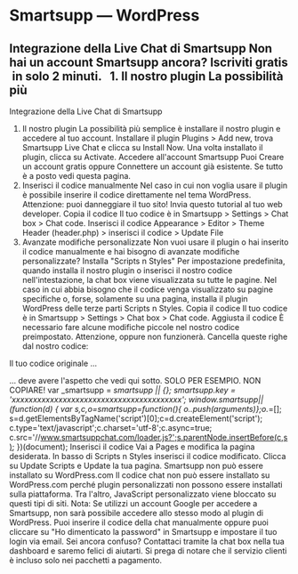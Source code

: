 # Smartsupp — WordPress
## Integrazione della Live Chat di Smartsupp Non hai un account Smartsupp ancora? Iscriviti gratis  in solo 2 minuti.   1. Il nostro plugin La possibilità più
Integrazione della Live Chat di Smartsupp
1. Il nostro plugin
La possibilità più semplice è installare il nostro plugin e accedere al tuo account.
Installare il plugin
Plugins > Add new, trova Smartsupp Live Chat e clicca su Install Now. Una volta installato il plugin, clicca su Activate.
Accedere all'account Smartsupp
Puoi Creare un account gratis oppure Connettere un account già esistente.
Se tutto è a posto vedi questa pagina.
2. Inserisci il codice manualmente
Nel caso in cui non voglia usare il plugin è possibile inserire il codice direttamente nel tema WordPress.
Attenzione: puoi danneggiare il tuo sito! Invia questo tutorial al tuo web developer.
Copia il codice
Il tuo codice è in Smartsupp > Settings > Chat box > Chat code.
Inserisci il codice
Appearance > Editor > Theme Header (header.php) > inserisci il codice > Update File
3. Avanzate modifiche personalizzate
Non vuoi usare il plugin o hai inserito il codice manualmente e hai bisogno di avanzate modifiche personalizzate?
Installa "Scripts n Styles"
Per impostazione predefinita, quando installa il nostro plugin o inserisci il nostro codice nell'intestazione, la chat box viene visualizzata su tutte le pagine. Nel caso in cui abbia bisogno che il codice venga visualizzato su pagine specifiche o, forse, solamente su una pagina, installa il plugin WordPress delle terze parti Scripts n Styles.
Copia il codice
Il tuo codice è in Smartsupp > Settings > Chat box > Chat code.
Aggiusta il codice
È necessario fare alcune modifiche piccole nel nostro codice preimpostato.
Attenzione, oppure non funzionerà.
Cancella queste righe dal nostro codice:
<!-- Smartsupp Live Chat script -->
<script type="text/javascript">
</script>
Il tuo codice originale ...
<!-- Smartsupp Live Chat script -->
<script type="text/javascript">
var _smartsupp = _smartsupp || {};
_smartsupp.key = 'xxxxxxxxxxxxxxxxxxxxxxxxxxxxxxxxxxxxxxxx';
window.smartsupp||(function(d) {
 var s,c,o=smartsupp=function(){ o._.push(arguments)};o._=[];
 s=d.getElementsByTagName('script')[0];c=d.createElement('script');
 c.type='text/javascript';c.charset='utf-8';c.async=true;
 c.src='//www.smartsuppchat.com/loader.js?';s.parentNode.insertBefore(c,s);
})(document);
</script>
... deve avere l'aspetto che vedi qui sotto. SOLO PER ESEMPIO. NON COPIARE!
var _smartsupp = _smartsupp || {};
_smartsupp.key = 'xxxxxxxxxxxxxxxxxxxxxxxxxxxxxxxxxxxxxxxx';
window.smartsupp||(function(d) {
 var s,c,o=smartsupp=function(){ o._.push(arguments)};o._=[];
 s=d.getElementsByTagName('script')[0];c=d.createElement('script');
 c.type='text/javascript';c.charset='utf-8';c.async=true;
 c.src='//www.smartsuppchat.com/loader.js?';s.parentNode.insertBefore(c,s);
})(document);
Inserisci il codice
Vai a Pages e modifica la pagina desiderata. In basso di Scripts n Styles inserisci il codice modificato.
Clicca su Update Scripts e Update la tua pagina.
Smartsupp non può essere installato su WordPress.com
Il codice chat non può essere installato su WordPress.com perché plugin personalizzati non possono essere installati sulla piattaforma. Tra l'altro, JavaScript personalizzato viene bloccato su questi tipi di siti.
Nota: Se utilizzi un account Google per accedere a Smartsupp, non sarà possibile accedere allo stesso modo al plugin di WordPress.
Puoi inserire il codice della chat manualmente oppure puoi cliccare su "Ho dimenticato la password" in Smartsupp e impostare il tuo login via email.
Sei ancora confuso? Contattaci tramite la chat box nella tua dashboard e saremo felici di aiutarti. Si prega di notare che il servizio clienti è incluso solo nei pacchetti a pagamento.

